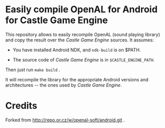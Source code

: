 # Easily compile OpenAL for Android for Castle Game Engine

This repository allows to easily recompile OpenAL (sound playing library)
and copy the result over the _Castle Game Engine_ sources.
It assumes:

- You have installed Android NDK, and `ndk-build` is on $PATH.

- The source code of _Castle Game Engine_ is in `$CASTLE_ENGINE_PATH`.

Then just run `make build` .

It will recompile the library for
the appropriate Android versions and architectures
-- the ones used by _Castle Game Engine_.

# Credits

Forked from http://repo.or.cz/w/openal-soft/android.git .
